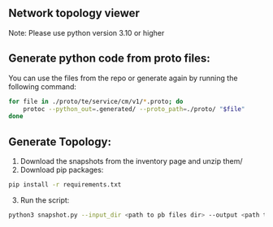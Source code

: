 ## Network topology viewer
Note: Please use python version 3.10 or higher
## Generate python code from proto files:

You can use the files from the repo or generate again by running the following command:

```bash
for file in ./proto/te/service/cm/v1/*.proto; do
    protoc --python_out=.generated/ --proto_path=./proto/ "$file"
done
```

## Generate Topology:

1. Download the snapshots from the inventory page and unzip them/
2. Download pip packages:

```bash
pip install -r requirements.txt
```

3. Run the script:

```bash
python3 snapshot.py --input_dir <path to pb files dir> --output <path to output html file>
```
